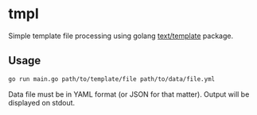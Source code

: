 # tmpl

Simple template file processing using golang [text/template](https://golang.org/pkg/text/template/) package.

## Usage

```sh
go run main.go path/to/template/file path/to/data/file.yml
```

Data file must be in YAML format (or JSON for that matter). Output will be displayed on stdout.
